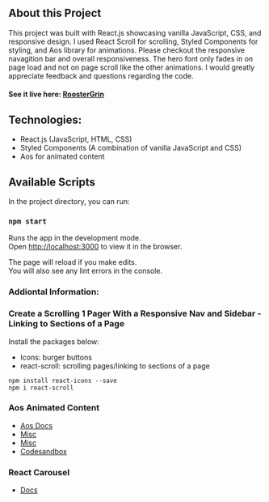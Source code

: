 ## About this Project

This project was built with React.js showcasing vanilla JavaScript, CSS, and responsive design. I used React Scroll for scrolling, Styled Components for styling, and Aos library for animations. Please checkout the responsive navagition bar and overall responsiveness. The hero font only fades in on page load and not on page scroll like the other animations. I would greatly appreciate feedback and questions regarding the code.

#### See it live here: [RoosterGrin](https://roostergrin.netlify.app/)

## Technologies:

- React.js (JavaScript, HTML, CSS)
- Styled Components (A combination of vanilla JavaScript and CSS)
- Aos for animated content

## Available Scripts

In the project directory, you can run:

### `npm start`

Runs the app in the development mode.\
Open [http://localhost:3000](http://localhost:3000) to view it in the browser.

The page will reload if you make edits.\
You will also see any lint errors in the console.

### Addiontal Information:

### Create a Scrolling 1 Pager With a Responsive Nav and Sidebar - Linking to Sections of a Page

Install the packages below:

- Icons: burger buttons
- react-scroll: scrolling pages/linking to sections of a page

```
npm install react-icons --save
npm i react-scroll
```

### Aos Animated Content

- [Aos Docs](https://github.com/michalsnik/aos)
- [Misc](https://www.youtube.com/watch?v=JcHLxzrsRS4)
- [Misc](https://www.youtube.com/watch?v=eZT-OrhxiMY&t=27s)
- [Codesandbox](https://codesandbox.io/s/logrocket-svg-tutorial-starter-9per3?file=/index.html:150-219)

### React Carousel
- [Docs](https://github.com/FormidableLabs/nuka-carousel)

